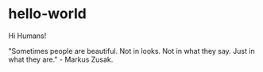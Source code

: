# hello-world

Hi Humans!

"Sometimes people are beautiful. Not in looks. Not in what they say. Just in what they are." - Markus Zusak.
